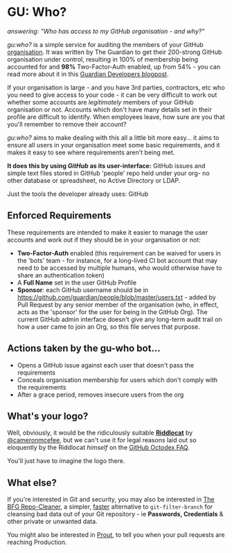 GU: Who?
========

_answering: "Who has access to my GitHub organisation - and why?"_

_gu:who?_ is a simple service for auditing the members of your GitHub
[organisation](https://github.com/blog/674-introducing-organizations).
It was written by The Guardian to get their 200-strong GitHub
organisation under control, resulting in 100% of membership being
accounted for and **98%** Two-Factor-Auth enabled, up from 54% -
you can read more about it in this
[Guardian Developers blogpost](http://www.theguardian.com/info/developer-blog/2014/apr/11/how-the-guardian-uses-github-to-audit-github).

If your organisation is large - and you have 3rd parties, contractors,
etc who you need to give access to your code - it can be very difficult
to work out whether some accounts are _legitimately_ members of
your GitHub organisation or not. Accounts which don't have many details
set in their profile are difficult to identify. When employees leave,
how sure are you that you'll remember to remove their account?

_gu:who?_ aims to make dealing with this all a little bit more easy...
it aims to ensure all users in your organisation meet some basic
requirements, and it makes it easy to see where requirements aren't
being met.

**It does this by using _GitHub_ as its user-interface:**
GitHub issues and simple text files stored in GitHub 'people' repo held
under your org- no other database or spreadsheet, no Active Directory
or LDAP.

Just the tools the developer already uses: GitHub

Enforced Requirements
--------

These requirements are intended to make it easier to manage the user
accounts and work out if they should be in your organisation or not:

* **Two-Factor-Auth** enabled (this requirement can be waived for users in the 'bots' team - for instance, for a long-lived CI bot account that may need to be accessed by multiple humans, who would otherwise have to share an authentication token)
* A **Full Name** set in the user GitHub Profile
* **Sponsor**: each GitHub username should be in https://github.com/guardian/people/blob/master/users.txt - added by Pull Request by any senior member of the organisation (who, in effect, acts as the 'sponsor' for the user for being in the GitHub Org). The current GitHub admin interface doesn't give any long-term audit trail on how a user came to join an Org, so this file serves that purpose.


Actions taken by the gu-who bot...
----------------------------------

* Opens a GitHub issue against each user that doesn't pass the requirements
* Conceals organisation membership for users which don't comply with the requirements
* After a grace period, removes insecure users from the org


What's your logo?
-----------------

Well, obviously, it would be the ridiculously suitable 
**[Riddlocat](https://octodex.github.com/images/riddlocat.png)** by [@cameronmcefee](https://github.com/cameronmcefee), but we can't use
it for legal reasons laid out so eloquently by the Riddlocat _himself_
on the [GitHub Octodex FAQ](https://octodex.github.com/faq.html).

You'll just have to imagine the logo there.

What else?
----------

If you're interested in Git and security, you may also be interested in
[The BFG Repo-Cleaner](https://rtyley.github.io/bfg-repo-cleaner/), a 
simpler, [faster](http://youtu.be/Ir4IHzPhJuI) alternative to
`git-filter-branch` for cleansing bad data out of your Git repository -
ie **Passwords, Credentials** & other private or unwanted data.

You might also be interested in [Prout](https://www.theguardian.com/info/developer-blog/2015/feb/03/prout-is-your-pull-request-out),
to tell you when your pull requests are reaching Production.
